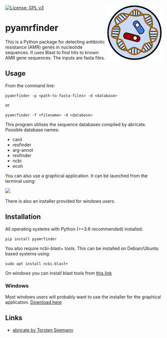 [![License: GPL v3](https://img.shields.io/badge/License-GPL%20v3-blue.svg)](https://www.gnu.org/licenses/gpl-3.0)
<img align="right" src=img/logo.png width=180px>

# pyamrfinder

This is a Python package for detecting antibiotic resistance (AMR) genes in nucleotide sequences. It uses Blast to find hits to known AMR gene sequences. The inputs are fasta files.

## Usage

From the command line:

```pyamrfinder -p <path-to-fasta-files> -d <database>```

or

```pyamrfinder -f <filename> -d <database>```

This program utilises the sequence databases compiled by abricate. Possible database names:

* card
* resfinder
* arg-annot
* resfinder
* ncbi
* ecoh

You can also use a graphical application. It can be launched from the terminal using:

<img src=img/screenshot1.png width=480px>

There is also an installer provided for windows users.

## Installation

All operating systems with Python (>=3.6 recommended) installed:

```pip install pyamrfinder```

You also require ncbi-blast+ tools. This can be installed on Debian/Ubuntu based systems using:

```sudo apt install ncbi-blast+```

On windows you can install blast tools from <a href="ftp://ftp.ncbi.nlm.nih.gov/blast/executables/blast+/LATEST/ncbi-blast-2.9.0+-win64.exe">this link</a>

### Windows

Most windows users will probably want to use the installer for the graphical application. [Download here](https://github.com/dmnfarrell/pyamrfinder/releases/download/v0.1.0/pyamrfinder-0.1.0-win32.msi)

## Links

* [abricate by Torsten Seemann](https://github.com/tseemann/abricate)
